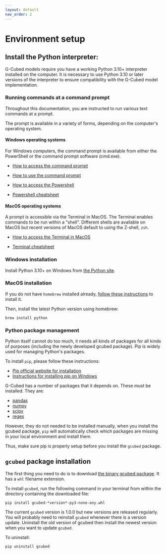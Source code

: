 ```yaml
---
layout: default
nav_order: 2
---
```


# Environment setup 
## Install the Python interpreter:

G-Cubed models require you have a working Python 3.10+ interpreter 
installed on the computer. It is necessary to use Python 3.10 or later versions
of the interpreter to ensure compatibility with the G-Cubed model implementation.

### Running commands at a command prompt

Throughout this documentation, you are instructed to run various text commands 
at a prompt.

The prompt is available in a variety of forms, depending on 
the computer's operating system.

#### Windows operating systems

For Windows computers, the command prompt is available from either the PowerShell 
or the command prompt software (cmd.exe).

- [How to access the command prompt](https://www.howtogeek.com/235101/10-ways-to-open-the-command-prompt-in-windows-10/)

- [How to use the command prompt](https://www.makeuseof.com/tag/a-beginners-guide-to-the-windows-command-line/)

- [How to access the Powershell](https://www.howtogeek.com/662611/9-ways-to-open-powershell-in-windows-10/)

- [Powershell cheatsheet](https://www.comparitech.com/net-admin/powershell-cheat-sheet/)

#### MacOS operating systems

A prompt is accessible via the Terminal in MacOS. The Terminal enables commands to be run within a "shell". 
Different shells are available on MacOS but recent versions of MacOS default to using the Z-shell, `zsh`.

- [How to access the Terminal in MacOS](https://www.idownloadblog.com/2019/04/19/ways-open-terminal-mac/)

- [Terminal cheatsheet](https://www.makeuseof.com/tag/mac-terminal-commands-cheat-sheet/)
### Windows installation

Install Python 3.10+ on Windows from [the Python site](https://www.python.org/downloads/windows/).

### MacOS installation

If you do not have `homebrew` installed already, [follow these instructions](https://brew.sh/)
to install it.

Then, install the latest Python version using homebrew:

```
brew install python
```

### Python package management 
Python itself cannot do too much, it needs all kinds of packages for all kinds of purposes (including the newly developed gcubed package). Pip is widely used for managing Python's packages.

To install `pip`, please follow these instructions:

* [Pip official website for installation](https://packaging.python.org/en/latest/tutorials/installing-packages/)
* [Instructions for installing pip on Windows](https://www.geeksforgeeks.org/how-to-install-pip-on-windows/)  

G-Cubed has a number of packages that it depends on. These must be installed. They are:  

* [pandas](https://pandas.pydata.org/)
* [numpy](https://numpy.org/)
* [scipy](https://scipy.org/)
* [regex](https://pypi.org/project/regex/)

However, they do not needed to be installed manually, when you install the gcubed package, 
`pip` will automatically check which packages are missing in your local environment and 
install them.

Thus, make sure pip is properly setup before you install the `gcubed` package.

## `gcubed` package installation

The first thing you need to do is to download 
[the binary gcubed package](../distributions/gcubed-*version*-py3-none-any.whl). 
It has a `whl` filename extension.

To install `gcubed`, run the following command in your terminal from within 
the directory containing the downloaded file:

```
pip install gcubed-*version*-py3-none-any.whl
```

The current `gcubed` version is 1.0.0 but new versions are released regularly. 
You will probably need to reinstall `gcubed` whenever there is a version update. 
Uninstall the old version of gcubed then install the newest version when you want 
to update `gcubed`.

To uninstall:

```
pip uninstall gcubed
```
